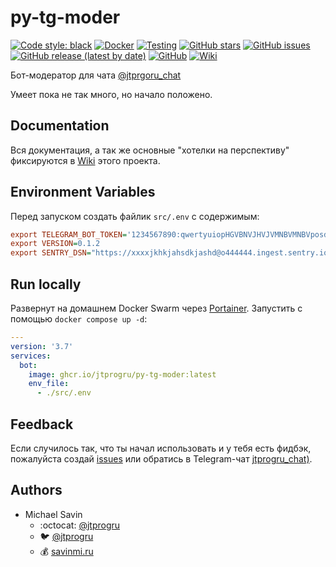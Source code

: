 # py-tg-moder

[![Code style: black](https://img.shields.io/badge/code%20style-black-000000.svg)](https://github.com/psf/black)
[![Docker](https://github.com/jtprogru/py-tg-moder/actions/workflows/docker-publish.yml/badge.svg)](https://github.com/jtprogru/py-tg-moder/actions/workflows/docker-publish.yml)
[![Testing](https://github.com/jtprogru/py-tg-moder/actions/workflows/testing.yml/badge.svg)](https://github.com/jtprogru/py-tg-moder/actions/workflows/testing.yml)
[![GitHub stars](https://img.shields.io/github/stars/kubernetes/ingress-nginx.svg)](https://github.com/kubernetes/ingress-nginx/stargazers)
[![GitHub issues](https://img.shields.io/github/issues-raw/jtprogru/py-tg-moder)](https://github.com/jtprogru/py-tg-moder/issues)
[![GitHub release (latest by date)](https://img.shields.io/github/v/release/jtprogru/py-tg-moder)](https://github.com/jtprogru/py-tg-moder/releases/latest)
[![GitHub](https://img.shields.io/github/license/jtprgoru/py-tg-moder)](https://github.com/jtprogru/py-tg-moder/)
[![Wiki](https://img.shields.io/badge/Wiki-READ-success)](https://github.com/jtprogru/py-tg-moder/wiki)

Бот-модератор для чата [@jtprgoru_chat](https://t.me/jtprgoru_chat)

Умеет пока не так много, но начало положено.

## Documentation

Вся документация, а так же основные "хотелки на перспективу" фиксируются в [Wiki](https://github.com/jtprogru/py-tg-moder/wiki) этого проекта. 

## Environment Variables

Перед запуском создать файлик `src/.env` с содержимым:
```ini
export TELEGRAM_BOT_TOKEN='1234567890:qwertyuiopHGVBNVJHVJVMNBVMNBVposdfghi'
export VERSION=0.1.2
export SENTRY_DSN="https://xxxxjkhkjahsdkjashd@o444444.ingest.sentry.io/1234567"
```

## Run locally 

Развернут на домашнем Docker Swarm через [Portainer](https://portainer.io). Запустить с помощью `docker compose up -d`: 

```yaml
---
version: '3.7'
services:
  bot:
    image: ghcr.io/jtprogru/py-tg-moder:latest
    env_file:
      - ./src/.env
```

## Feedback

Если случилось так, что ты начал использовать и у тебя есть фидбэк, пожалуйста создай [issues](https://github.com/jtprogru/py-tg-moder/issues) или обратись в Telegram-чат [jtprogru_chat)](https://t.me/jtprogru_chat).

## Authors

- Michael Savin
  - :octocat: [@jtprogru](https://www.github.com/jtprogru)
  - :bird: [@jtprogru](https://www.twitter.com/jtprogru)
  - :moneybag: [savinmi.ru](https://savinmi.ru)
